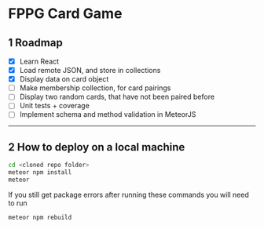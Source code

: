 # FPPG Card Game
## 1 Roadmap
- [x] Learn React
- [x] Load remote JSON, and store in collections
- [x] Display data on card object
- [ ] Make membership collection, for card pairings
- [ ] Display two random cards, that have not been paired before
- [ ] Unit tests + coverage
- [ ] Implement schema and method validation in MeteorJS
---
## 2 How to deploy on a local machine
```BASH
cd <cloned repo folder>
meteor npm install
meteor
```
If you still get package errors after running these commands you will need to run
```BASH
meteor npm rebuild
```